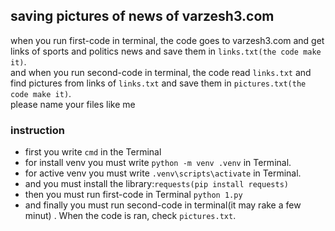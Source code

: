 ## saving pictures of news of varzesh3.com
when you run first-code in terminal, the code goes to varzesh3.com and get links of sports and politics news and save them in `links.txt(the code make it)`. \
and when you run second-code in terminal, the code read `links.txt` and find pictures from links of `links.txt` and save them in `pictures.txt(the code make it)`. \
please name your files like me
### instruction
- first you write `cmd` in the Terminal  
- for install venv you must write `python -m venv .venv` in Terminal.
- for active venv you must write `.venv\scripts\activate` in Terminal.
- and you must install the library:`requests(pip install requests)`
- then you must run first-code in Terminal `python 1.py`
- and finally you must run second-code in terminal(it may rake a few minut) . 
When the code is ran, check `pictures.txt`.
